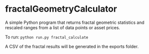 # fractalGeometryCalculator

A simple Python program that returns fractal geometric statistics and rescaled ranges from a list of data points or asset prices.

To run:
`python run.py fractal_calculate`

A CSV of the fractal results will be generated in the exports folder.
